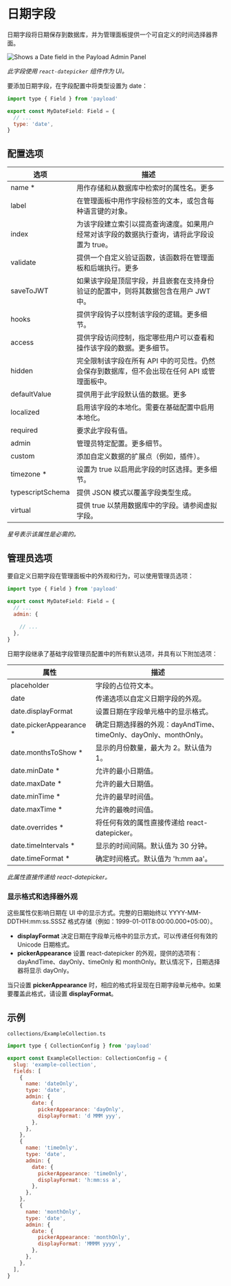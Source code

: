 # 日期字段

日期字段将日期保存到数据库，并为管理面板提供一个可自定义的时间选择器界面。

![Shows a Date field in the Payload Admin Panel](https://payloadcms.com/images/docs/fields/date.png)

*此字段使用 `react-datepicker` 组件作为 UI。*



要添加日期字段，在字段配置中将类型设置为 date：

```javascript
import type { Field } from 'payload'

export const MyDateField: Field = {
  // ...
  type: 'date', 
}
```

## 配置选项

| 选项             | 描述                                                         |
| ---------------- | ------------------------------------------------------------ |
| name *           | 用作存储和从数据库中检索时的属性名。更多                     |
| label            | 在管理面板中用作字段标签的文本，或包含每种语言键的对象。     |
| index            | 为该字段建立索引以提高查询速度。如果用户经常对该字段的数据执行查询，请将此字段设置为 true。 |
| validate         | 提供一个自定义验证函数，该函数将在管理面板和后端执行。更多   |
| saveToJWT        | 如果该字段是顶层字段，并且嵌套在支持身份验证的配置中，则将其数据包含在用户 JWT 中。 |
| hooks            | 提供字段钩子以控制该字段的逻辑。更多细节。                   |
| access           | 提供字段访问控制，指定哪些用户可以查看和操作该字段的数据。更多细节。 |
| hidden           | 完全限制该字段在所有 API 中的可见性。仍然会保存到数据库，但不会出现在任何 API 或管理面板中。 |
| defaultValue     | 提供用于此字段默认值的数据。更多                             |
| localized        | 启用该字段的本地化。需要在基础配置中启用本地化。             |
| required         | 要求此字段有值。                                             |
| admin            | 管理员特定配置。更多细节。                                   |
| custom           | 添加自定义数据的扩展点（例如，插件）。                       |
| timezone *       | 设置为 true 以启用此字段的时区选择。更多细节。               |
| typescriptSchema | 提供 JSON 模式以覆盖字段类型生成。                           |
| virtual          | 提供 true 以禁用数据库中的字段。请参阅虚拟字段。             |

*星号表示该属性是必需的。*

## 管理员选项

要自定义日期字段在管理面板中的外观和行为，可以使用管理员选项：

```javascript
import type { Field } from 'payload'

export const MyDateField: Field = {
  // ...
  admin: {
    
    // ...
  },
}
```

日期字段继承了基础字段管理员配置中的所有默认选项，并具有以下附加选项：

| 属性                    | 描述                                                         |
| ----------------------- | ------------------------------------------------------------ |
| placeholder             | 字段的占位符文本。                                           |
| date                    | 传递选项以自定义日期字段的外观。                             |
| date.displayFormat      | 设置日期在字段单元格中的显示格式。                           |
| date.pickerAppearance * | 确定日期选择器的外观：dayAndTime、timeOnly、dayOnly、monthOnly。 |
| date.monthsToShow *     | 显示的月份数量，最大为 2。默认值为 1。                       |
| date.minDate *          | 允许的最小日期值。                                           |
| date.maxDate *          | 允许的最大日期值。                                           |
| date.minTime *          | 允许的最早时间值。                                           |
| date.maxTime *          | 允许的最晚时间值。                                           |
| date.overrides *        | 将任何有效的属性直接传递给 react-datepicker。                |
| date.timeIntervals *    | 显示的时间间隔。默认值为 30 分钟。                           |
| date.timeFormat *       | 确定时间格式。默认值为 'h:mm aa'。                           |

*此属性直接传递给 react-datepicker。*

### 显示格式和选择器外观

这些属性仅影响日期在 UI 中的显示方式。完整的日期始终以 YYYY-MM-DDTHH:mm:ss.SSSZ 格式存储（例如：1999-01-01T8:00:00.000+05:00）。

- **displayFormat** 决定日期在字段单元格中的显示方式，可以传递任何有效的 Unicode 日期格式。
- **pickerAppearance** 设置 react-datepicker 的外观，提供的选项有：dayAndTime、dayOnly、timeOnly 和 monthOnly。默认情况下，日期选择器将显示 dayOnly。

当只设置 **pickerAppearance** 时，相应的格式将呈现在日期字段单元格中。如果要覆盖此格式，请设置 **displayFormat**。

## 示例

`collections/ExampleCollection.ts`

```javascript
import type { CollectionConfig } from 'payload'

export const ExampleCollection: CollectionConfig = {
  slug: 'example-collection',
  fields: [
    {
      name: 'dateOnly',
      type: 'date',
      admin: {
        date: {
          pickerAppearance: 'dayOnly',
          displayFormat: 'd MMM yyy',
        },
      },
    },
    {
      name: 'timeOnly',
      type: 'date',
      admin: {
        date: {
          pickerAppearance: 'timeOnly',
          displayFormat: 'h:mm:ss a',
        },
      },
    },
    {
      name: 'monthOnly',
      type: 'date',
      admin: {
        date: {
          pickerAppearance: 'monthOnly',
          displayFormat: 'MMMM yyyy',
        },
      },
    },
  ],
}
```